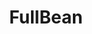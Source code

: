 ---
index: 1
layout: fragment
parent: beans
title: FullBean
links:
    GitHub: https://github.com/cufyorg/framework/blob/master/src/main/java/cufy/beans/FullBean.java
    Javadoc: /javadoc/cufy/beans/FullBean.html
description: >-
    An abstract for the behavior of a bean that can store elements
    even if it has no field to store it in.
---